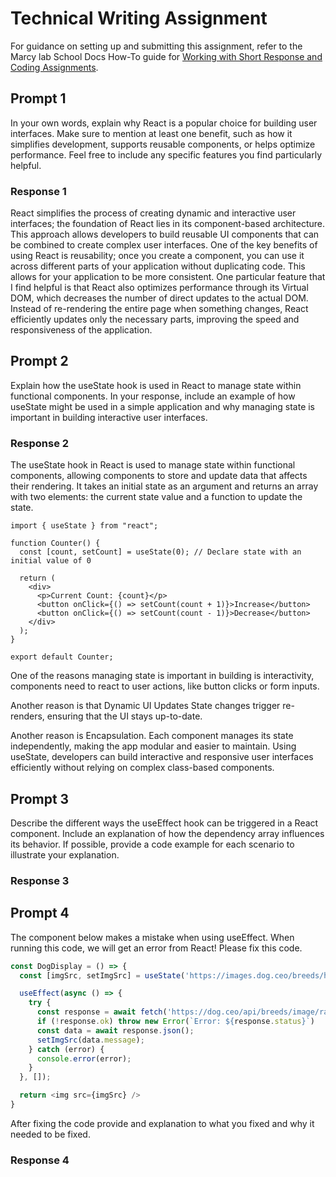 # Technical Writing Assignment

For guidance on setting up and submitting this assignment, refer to the Marcy lab School Docs How-To guide for [Working with Short Response and Coding Assignments](https://marcylabschool.gitbook.io/marcy-lab-school-docs/fullstack-curriculum/how-tos/working-with-assignments#how-to-work-on-assignments).

## Prompt 1

In your own words, explain why React is a popular choice for building user interfaces. Make sure to mention at least one benefit, such as how it simplifies development, supports reusable components, or helps optimize performance. Feel free to include any specific features you find particularly helpful.

### Response 1

React simplifies the process of creating dynamic and interactive user interfaces; the foundation of React lies in its component-based architecture. This approach allows developers to build reusable UI components that can be combined to create complex user interfaces. One of the key benefits of using React is reusability; once you create a component, you can use it across different parts of your application without duplicating code. This allows for your application to be more consistent. One particular feature that I find helpful is that React also optimizes performance through its Virtual DOM, which decreases the number of direct updates to the actual DOM. Instead of re-rendering the entire page when something changes, React efficiently updates only the necessary parts, improving the speed and responsiveness of the application. 

## Prompt 2

Explain how the useState hook is used in React to manage state within functional components. In your response, include an example of how useState might be used in a simple application and why managing state is important in building interactive user interfaces.

### Response 2

The useState hook in React is used to manage state within functional components, allowing components to store and update data that affects their rendering. It takes an initial state as an argument and returns an array with two elements: the current state value and a function to update the state. 
```
import { useState } from "react";

function Counter() {
  const [count, setCount] = useState(0); // Declare state with an initial value of 0

  return (
    <div>
      <p>Current Count: {count}</p>
      <button onClick={() => setCount(count + 1)}>Increase</button>
      <button onClick={() => setCount(count - 1)}>Decrease</button>
    </div>
  );
}

export default Counter;
```
One of the reasons managing state is important in building is interactivity, components need to react to user actions, like button clicks or form inputs.

Another reason is that Dynamic UI Updates State changes trigger re-renders, ensuring that the UI stays up-to-date.

Another reason is Encapsulation. Each component manages its state independently, making the app modular and easier to maintain.
Using useState, developers can build interactive and responsive user interfaces efficiently without relying on complex class-based components.

## Prompt 3

Describe the different ways the useEffect hook can be triggered in a React component. Include an explanation of how the dependency array influences its behavior. If possible, provide a code example for each scenario to illustrate your explanation.

### Response 3

## Prompt 4

The component below makes a mistake when using useEffect. When running this code, we will get an error from React! Please fix this code.

```js
const DogDisplay = () => {
  const [imgSrc, setImgSrc] = useState('https://images.dog.ceo/breeds/hound-english/n02089973_612.jpg');

  useEffect(async () => {
    try {
      const response = await fetch('https://dog.ceo/api/breeds/image/random');
      if (!response.ok) throw new Error(`Error: ${response.status}`)
      const data = await response.json();
      setImgSrc(data.message);
    } catch (error) {
      console.error(error);
    }
  }, []);

  return <img src={imgSrc} />
}
```

After fixing the code provide and explanation to what you fixed and why it needed to be fixed.

### Response 4
